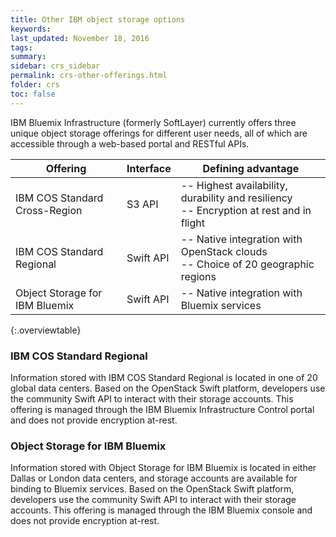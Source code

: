 ```yaml
---
title: Other IBM object storage options
keywords: 
last_updated: November 18, 2016
tags:
summary: 
sidebar: crs_sidebar
permalink: crs-other-offerings.html
folder: crs
toc: false
---
```


IBM Bluemix Infrastructure (formerly SoftLayer) currently offers three unique object storage offerings for different user needs, all of which are accessible through a web-based portal and RESTful APIs.

| Offering | Interface | Defining advantage |
|-- |-- |-- |
| IBM COS Standard Cross-Region | S3 API | -- Highest availability, durability and resiliency<br> -- Encryption at rest and in flight|
| IBM COS Standard Regional | Swift API | -- Native integration with OpenStack clouds <br> -- Choice of 20 geographic regions|
| Object Storage for IBM Bluemix | Swift API | -- Native integration with Bluemix services |
{:.overviewtable}

### IBM COS Standard Regional

Information stored with IBM COS Standard Regional is located in one of 20 global data centers. Based on the OpenStack Swift platform, developers use the community Swift API to interact with their storage accounts. This offering is managed through the IBM Bluemix Infrastructure Control portal and does not provide encryption at-rest.

### Object Storage for IBM Bluemix

Information stored with Object Storage for IBM Bluemix is located in either Dallas or London data centers, and storage accounts are available for binding to Bluemix services. Based on the OpenStack Swift platform, developers use the community Swift API to interact with their storage accounts. This offering is managed through the IBM Bluemix console and does not provide encryption at-rest.
 

